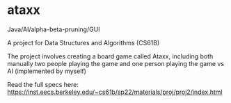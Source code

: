 # ataxx
Java/AI/alpha-beta-pruning/GUI

A project for Data Structures and Algorithms (CS61B)

The project involves creating a board game called Ataxx, including both manually two people playing the game and one person playing the game vs AI (implemented by myself)

Read the full specs here: https://inst.eecs.berkeley.edu/~cs61b/sp22/materials/proj/proj2/index.html
